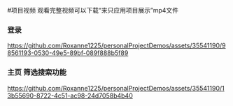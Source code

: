#项目视频
观看完整视频可以下载“来只应用项目展示”mp4文件

### 登录
https://github.com/Roxanne1225/personalProjectDemos/assets/35541190/98561193-0530-49e5-89bf-089f888b5f89

### 主页 筛选搜索功能

https://github.com/Roxanne1225/personalProjectDemos/assets/35541190/13b55690-8722-4c51-ac98-24d7058b4b40

